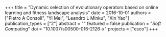 +++
title = "Dynamic selection of evolutionary operators based on online learning and fitness landscape analysis"
date = 2016-10-01
authors = ["Pietro A Consoli", "Yi Mei", "Leandro L Minku", "Xin Yao"]
publication_types = ["2"]
abstract = ""
featured = false
publication = "*Soft Computing*"
doi = "10.1007/s00500-016-2126-x"
projects = ["esco"]
+++

